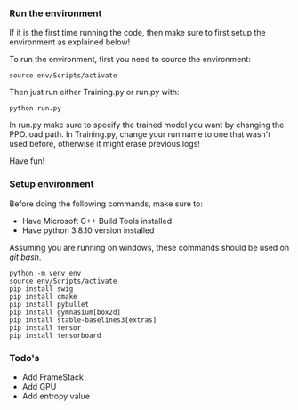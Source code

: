 ### Run the environment

If it is the first time running the code, then make sure to first setup the environment as explained below!

To run the environment, first you need to source the environment:
```Shell
source env/Scripts/activate
```

Then just run either Training.py or run.py with:
```Shell
python run.py
```

In run.py make sure to specify the trained model you want by changing the PPO.load path.
In Training.py, change your run name to one that wasn't used before, otherwise it might erase previous logs!

Have fun!

### Setup environment

Before doing the following commands, make sure to:
 - Have Microsoft C++ Build Tools installed
 - Have python 3.8.10 version installed

Assuming you are running on windows, these commands should be used on *git bash*. 
```Shell
python -m venv env
source env/Scripts/activate
pip install swig
pip install cmake
pip install pybullet
pip install gymnasium[box2d]
pip install stable-baselines3[extras]
pip install tensor
pip install tensorboard
```


### Todo's
 - Add FrameStack
 - Add GPU
 - Add entropy value